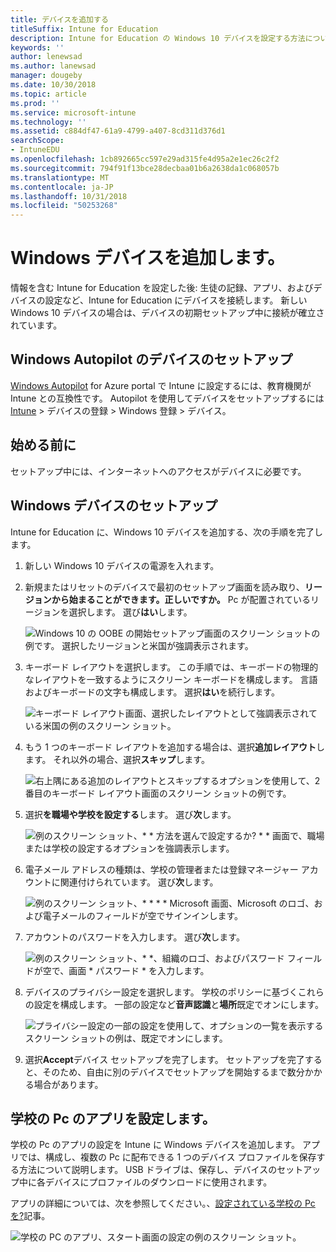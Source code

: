```yaml
---
title: デバイスを追加する
titleSuffix: Intune for Education
description: Intune for Education の Windows 10 デバイスを設定する方法について説明します。
keywords: ''
author: lenewsad
ms.author: lanewsad
manager: dougeby
ms.date: 10/30/2018
ms.topic: article
ms.prod: ''
ms.service: microsoft-intune
ms.technology: ''
ms.assetid: c884df47-61a9-4799-a407-8cd311d376d1
searchScope:
- IntuneEDU
ms.openlocfilehash: 1cb892665cc597e29ad315fe4d95a2e1ec26c2f2
ms.sourcegitcommit: 794f91f13bce28decbaa01b6a2638da1c068057b
ms.translationtype: MT
ms.contentlocale: ja-JP
ms.lasthandoff: 10/31/2018
ms.locfileid: "50253268"
---
```

# <a name="add-windows-devices"></a>Windows デバイスを追加します。

情報を含む Intune for Education を設定した後: 生徒の記録、アプリ、およびデバイスの設定など、Intune for Education にデバイスを接続します。 新しい Windows 10 デバイスの場合は、デバイスの初期セットアップ中に接続が確立されています。

## <a name="setting-up-devices-with-windows-autopilot"></a>Windows Autopilot のデバイスのセットアップ
[Windows Autopilot](https://docs.microsoft.com/intune/enrollment-autopilot) for Azure portal で Intune に設定するには、教育機関が Intune との互換性です。 Autopilot を使用してデバイスをセットアップするには[Intune](https://portal.azure.com) > デバイスの登録 > Windows 登録 > デバイス。  

## <a name="before-you-begin"></a>始める前に
セットアップ中には、インターネットへのアクセスがデバイスに必要です。 

## <a name="windows-device-setup"></a>Windows デバイスのセットアップ
Intune for Education に、Windows 10 デバイスを追加する、次の手順を完了します。

1. 新しい Windows 10 デバイスの電源を入れます。 
2. 新規またはリセットのデバイスで最初のセットアップ画面を読み取り、**リージョンから始まることができます。正しいですか。** Pc が配置されているリージョンを選択します。 選び**はい**します。  

   ![Windows 10 の OOBE の開始セットアップ画面のスクリーン ショットの例です。 選択したリージョンと米国が強調表示されます。](./media/RS5_Choose_Region.png)  

3. キーボード レイアウトを選択します。 この手順では、キーボードの物理的なレイアウトを一致するようにスクリーン キーボードを構成します。 言語およびキーボードの文字も構成します。 選択**はい**を続行します。  

      ![キーボード レイアウト画面、選択したレイアウトとして強調表示されている米国の例のスクリーン ショット。](./media/RS5_Choose_Keyboard.png)  

4. もう 1 つのキーボード レイアウトを追加する場合は、選択**追加レイアウト**します。 それ以外の場合、選択**スキップ**します。   

     ![右上隅にある追加のレイアウトとスキップするオプションを使用して、2 番目のキーボード レイアウト画面のスクリーン ショットの例です。](./media/RS5_Second_keyboard.png)  

5. 選択**を職場や学校を設定する**します。 選び**次**します。  

     ![例のスクリーン ショット、* * 方法を選んで設定するか? * * 画面で、職場または学校の設定するオプションを強調表示します。](./media/RS5_Choose_Setup_Type.png)  

6. 電子メール アドレスの種類は、学校の管理者または登録マネージャー アカウントに関連付けられています。 選び**次**します。  

     ![例のスクリーン ショット、* * * * Microsoft 画面、Microsoft のロゴ、および電子メールのフィールドが空でサインインします。](./media/RS5_Sign_In.png)  

7. アカウントのパスワードを入力します。 選び**次**します。  

     ![例のスクリーン ショット、* *、組織のロゴ、およびパスワード フィールドが空で、画面 * パスワード * を入力します。](./media/RS5_Enter_Password.png)  



8. デバイスのプライバシー設定を選択します。 学校のポリシーに基づくこれらの設定を構成します。 一部の設定など**音声認識**と**場所**既定でオンにします。  

     ![プライバシー設定の一部の設定を使用して、オプションの一覧を表示するスクリーン ショットの例は、既定でオンにします。](./media/RS5_Choose_Settings.png)  


9. 選択**Accept**デバイス セットアップを完了します。 セットアップを完了すると、そのため、自由に別のデバイスでセットアップを開始するまで数分かかる場合があります。  

## <a name="set-up-school-pcs-app"></a>学校の Pc のアプリを設定します。
学校の Pc のアプリの設定を Intune に Windows デバイスを追加します。 アプリでは、構成し、複数の Pc に配布できる 1 つのデバイス プロファイルを保存する方法について説明します。 USB ドライブは、保存し、デバイスのセットアップ中に各デバイスにプロファイルのダウンロードに使用されます。 

アプリの詳細については、次を参照してください。、[設定されている学校の Pc を?](https://docs.microsoft.com/education/windows/use-set-up-school-pcs-app)記事。 

   ![学校の PC のアプリ、スタート画面の設定の例のスクリーン ショット。](./media/Set_up_School_PC.png)  

 
